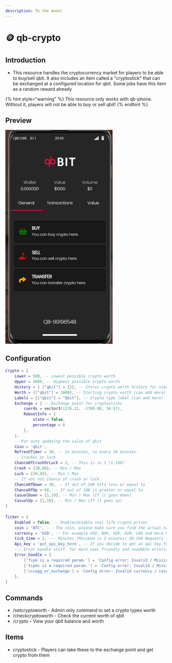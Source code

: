 ```yaml
---
description: To the moon!
---
```


# 🪙 qb-crypto

## Introduction

* This resource handles the cryptocurrency market for players to be able to buy/sell qbit. It also includes an item called a "cryptostick" that can be exchanged at a configured location for qbit. Some jobs have this item as a random reward already

{% hint style="warning" %}
This resource only works with qb-phone. Without it, players will not be able to buy or sell qbit!
{% endhint %}

## Preview

![](../.gitbook/assets/crypto.png)

## Configuration

```lua
Crypto = {
    Lower = 500, -- Lowest possible crypto worth
    Upper = 5000, -- Highest possible crypto worth
    History = { ["qbit"] = {}}, -- Stores crypto worth history for viewing
    Worth = {["qbit"] = 1000}, -- Starting crypto worth (can add more)
    Labels = {["qbit"] = "Qbit"}, -- Crypto type label (can add more)
    Exchange = { -- Exchange point for cryptosticks
        coords = vector3(1276.21, -1709.88, 54.57),
        RebootInfo = {
            state = false,
            percentage = 0
        },
    },
    -- For auto updating the value of qbit
    Coin = 'qbit',
    RefreshTimer = 10, -- In minutes, so every 10 minutes.
    -- Crashes or luck
    ChanceOfCrashOrLuck = 2, -- This is in % (1-100)
    Crash = {20,80}, -- Min / Max
    Luck = {20,45}, -- Min / Max
    -- If not not Chance of crash or luck
    ChanceOfDown = 30, -- If out of 100 hits less or equal to
    ChanceOfUp = 60, -- If out of 100 is greater or equal to
    CasualDown = {1,10}, -- Min / Max (If it goes down)
    CasualUp = {1,10}, -- Min / Max (If it goes up)
}

Ticker = {
    Enabled = false, -- Enable/disable real life crypto prices
    coin = 'BTC', --- The coin, please make sure you find the actual name, for example: Bitcoin vs BTC, BTC would be correct
    currency = 'USD', -- For example USD, NOK, SEK, EUR, CAD and more here https://www.countries-ofthe-world.com/world-currencies.html
    tick_time = 2, --- Minutes (Minimum is 2 minutes) 20,160 Requests a month, Its recommended to get the free API key so the crypto script doesnt switch on and off if ratelimit is encountered
    Api_key = 'put_api_key_here', -- If you decide to get an api key for the API (https://min-api.cryptocompare.com/pricing) The free plan should be more than enough for 1 Fivem server
    --- Error handle stuff, for more user friendly and readable errors, Don't touch.
    Error_handle = {
        ['fsym is a required param.'] = 'Config error: Invalid / Missing coin name',
        ['tsyms is a required param.'] = 'Config error: Invalid / Missing currency',
        ['cccagg_or_exchange'] = 'Config error: Invalid currency / coin combination', -- For some reason api throws this error if either coin or currency is invalid
    },
}
```

## Commands

* /setcryptoworth - Admin only command to set a crypto types worth
* /checkcryptoworth - Check the current worth of qbit
* /crypto - View your qbit balance and worth

## Items

* cryptostick - Players can take these to the exchange point and get crypto from them

